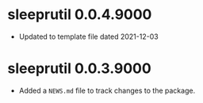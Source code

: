 # sleeprutil 0.0.4.9000

* Updated to template file dated 2021-12-03


# sleeprutil 0.0.3.9000

* Added a `NEWS.md` file to track changes to the package.
